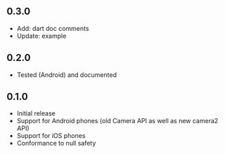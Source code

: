 ## 0.3.0

* Add: dart doc comments
* Update: example

## 0.2.0

* Tested (Android) and documented

## 0.1.0

* Initial release
* Support for Android phones (old Camera API as well as new camera2 API)
* Support for iOS phones
* Conformance to null safety
